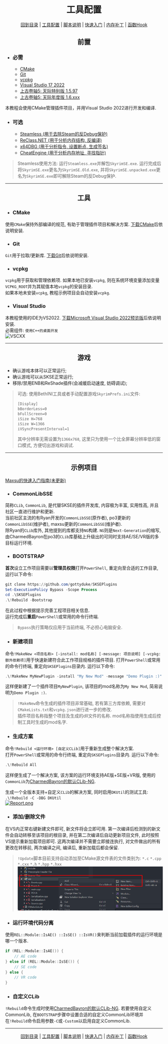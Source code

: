 <h1 align="center">工具配置</h1>
<p align="center"><a href="/README.md">回到目录</a> | <a href="/docs/setup/Setup.md">工具配置</a> | <a href="/docs/setup/Script.md">脚本说明</a> | <a href="/docs/setup/QuickStart.md">快速入门</a> | <a href="/docs/tounknown/MemPatch.md">内存补丁</a> | <a href="/docs/tounknown/FuncHook.md">函数Hook</a></p>

<h2 align="center">前置</h2>

+ ### 必需
    + [CMake](https://cmake.org)
    + [Git](https://git-scm.com)
    + [vcpkg](https://github.com/microsoft/vcpkg/releases)
    + [Visual Studio 17 2022](https://visualstudio.microsoft.com)
    + [上古卷轴5: 天际特别版 1.5.97](https://store.steampowered.com/app/489830/The_Elder_Scrolls_V_Skyrim_Special_Edition)
    + [上古卷轴5: 天际年度版 1.6.xxx](https://store.steampowered.com/app/489830/The_Elder_Scrolls_V_Skyrim_Special_Edition)

本教程会使用CMake管理插件项目，并用Visual Studio 2022进行开发和编译.

+ ### 可选
    + [Steamless (用于去除Steam的反Debug保护)](https://github.com/atom0s/Steamless)
    + [ReClass.NET (用于分析内存结构, 反编译)](https://github.com/ReClassNET/ReClass.NET)
    + [x64DBG (用于分析指令, 设置断点, 生成签名)](https://x64dbg.com/#start)
    + [CheatEngine (用于分析内存地址, 寻找指针)](https://www.cheatengine.org)

> Steamless使用方法: 运行`Steamless.exe`并解包`SkyrimSE.exe`. 运行完成后将`SkyrimSE.exe`更名为`SkyrimSE.Old.exe`, 并将`SkyrimSE.unpacked.exe`更名为`SkyrimSE.exe`即可解除Steam的反Debug保护.  

---
<h2 align="center">工具</h2>

+ ### CMake
使用`CMake`保持外部编译的规范, 有助于管理插件项目和解决方案. [下载CMake](https://cmake.org)后依说明安装.  

+ ### Git
`Git`用于拉取/更新库. [下载Git](https://git-scm.com)后依说明安装.

+ ### vcpkg
`vcpkg`用于获取和管理依赖项. 如果本地已安装`vcpkg`, 则在系统环境变量添加变量`VCPKG_ROOT`并为其赋值本地`vcpkg`的安装目录.  
如果本地未安装`vcpkg`, 教程示例项目会自动安装`vcpkg`.  

+ ### Visual Studio
本教程使用的IDE为VS2022. [下载Microsoft Visual Studio 2022预览版](https://visualstudio.microsoft.com)后依说明安装.  
必需组件: `使用C++的桌面开发`  
![VSCXX](/images/setup/vscxx.png)  

---
<h2 align="center">游戏</h2>

+ 确认游戏本体可以正常运行;  
+ 确认游戏可以从SKSE正常运行;  
+ 移除/禁用ENB和ReShade插件(会减缓启动速度, 妨碍调试);  

> 可选: 使用BethINI工具或者手动配置游戏`SkyrimPrefs.ini`文件:
> ```
> [Display]
> bBorderLess=0
> bFullScreen=0
> iSize H=768
> iSize W=1366
> iVSyncPresentInterval=1
> ```
> 其中分辨率无需设置为`1366x768`, 这里只为使用一个比全屏幕分辨率低的窗口模式, 方便切出游戏和调试.

---
<h2 align="center">示例项目</h2>

[Maxsu的快速入门指南(未更新)](/docs/QuickStart.md)


+ ### CommonLibSSE
简称`CLib`, `CommonLib`, 是代替SKSE的插件开发库, 内容极为丰富, 实用性高, 并且社区一直进行维护和更新.  
当前社区主流的有Ryan开发的`CommonLibSSE`(原作者), po3更新的`CommonLibSSE`(维护者), maxsu更新的`CommonLibSSE`(维护者).  
除Ryan的`CLib`库外, 其他提到的库都支持`NG`构建. `NG`则是`Next-Generation`的缩写, 由CharmedBayron在po3的`CLib`库基础上升级出的可同时支持AE/SE/VR版的多目标运行环境.  


+ ### BOOTSTRAP
**首次**设立工作项目需要以**管理员权限**打开`PowerShell`, 重定向至合适的工作目录, 运行以下命令:  
```powershell
git clone https://github.com/gottyduke/SKSEPlugins
Set-ExecutionPolicy Bypass -Scope Process
cd .\SKSEPlugins
.\!Rebuild -Bootstrap
```  
在此过程中根据提示完善工程项目相关信息.  
运行完成后**重启**`PowerShell`或常用的命令行终端.  
> `Bypass`执行策略仅应用于当前终端, 不必担心电脑安全.  


+ ### 新建项目
命令`!MakeNew <项目名称> [-install: mod名称] [-message: 项目说明] [-vcpkg: 额外依赖项]`用于快速新建符合此工作项目规格的插件项目.
打开`PowerShell`或常用的命令行终端, 重定向`SKSEPlugins`目录内. 运行以下命令:  
```powershell
.\!MakeNew MyNewPlugin -install "My New Mod" -message "Demo Plugin :)"
```
这样便新建了一个插件项目`MyNewPlugin`, 该项目的mod名称为`My New Mod`, 简易说明为`Demo Plugin :)`.  
> `!MakeNew`命令生成的插件项目非常基础, 若有第三方库依赖, 需要对`CMakeLists.txt`和`vcpkg.json`进行进一步的修改.  
> 插件项目名称指整个项目及生成的dll文件的名称. mod名称指使用生成后控制工具时生成的mod名字.


+ ### 生成方案
命令`!Rebuild <运行环境> [自定义CLib]`用于重新生成整个解决方案.  
打开`PowerShell`或常用的命令行终端, 重定向`SKSEPlugins`目录内. 运行以下命令:  
```powershell
.\!Rebuild All
```
这样便生成了一个解决方案, 该方案的运行环境支持AE版+SE版+VR版, 使用的`CommonLib`为[CharmedBayron的默认CLib-NG](https://github.com/CharmedBaryon/CommonLibSSE-NG).  

生成一个全版本支持+自定义`CLib`的解决方案, 同时启用`DKUtil`的测试工具:  
`.\!Rebuild -C -DBG DKUtil`  
[![Report.png](https://i.postimg.cc/rpmByPWv/Report.png)](https://postimg.cc/rDBnQgfJ)


+ ### 添加/删除文件  
在VS内正常右键新建文件即可, 新文件将会立即可用. 第一次编译后检测到的新文件会自动转移至该项目的根目录, 并在第二次编译后自动更新项目文件, 此时按照VS提示重新加载项目即可. 这两次编译并不需要立即接连执行, 对文件做出的所有更改在转移前, 两次编译之间, 编译后, 重新加载后都会保留.  
> `!Update`脚本目前支持自动添加至CMake源文件表的文件类别为: `*.c` `*.cpp` `*.cxx` `*.h` `*.hpp` `*.hxx`
![QuickAdd](/images/setup/quick_add.png)


+ ### 运行环境代码分离
使用`REL::Module::IsAE() ::IsSE() ::IsVR()`来判断当前加载插件的运行环境是哪一个版本.  
```C++
if (REL::Module::IsAE()) {
    // AE code
} else if (REL::Module::IsSE()) {
    // SE code
} else {
    // VR code
}
```

+ ### 自定义CLib
`!Rebuild`命令生成时使用[CharmedBayron的默认CLib-NG](https://github.com/CharmedBaryon/CommonLibSSE-NG). 若要使用自定义CommonLib, 在`BOOTSTRAP`步骤中设置合适的自定义CommonLib环境并在`!Rebuild`命令启用参数`-C`或`-Custom`以启用自定义CommonLib.  

---
<p align="center"><a href="/README.md">回到目录</a> | <a href="/docs/setup/Setup.md">工具配置</a> | <a href="/docs/setup/Script.md">脚本说明</a> | <a href="/docs/setup/QuickStart.md">快速入门</a> | <a href="/docs/tounknown/MemPatch.md">内存补丁</a> | <a href="/docs/tounknown/FuncHook.md">函数Hook</a></p>
